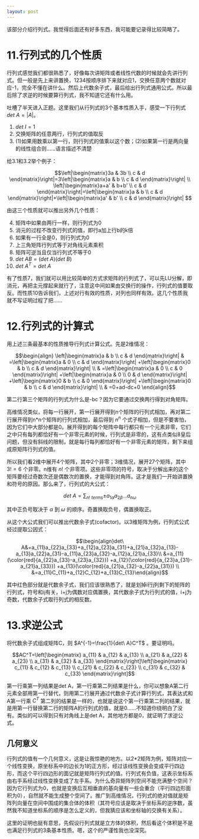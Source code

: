 ```yaml
---
layout: post
---
```


该部分介绍行列式。我觉得后面还有好多东西，我可能要记录得比较简略了。

# 11.行列式的几个性质
行列式感觉我们都很熟悉了，好像每次讲矩阵或者线性代数的时候就会先讲行列式。但一般是先上来讲置换，1234按顺序排下来就对应1，交换任意两个数就对应-1，完全不懂在讲什么。然后上代数余子式，最后给出行列式通用公式。所以最后除了求逆的时候要算行列式，我不知道它还有什么用。

吐槽了半天进入正题。这里我们从行列式的3个基本性质入手，感受一下行列式 $det\ A=|A|$。

1.  $det\ I=1$
2. 交换矩阵的任意两行，行列式的值取反
3. (1)如果用数乘以第一行，则行列式的值乘以这个数；(2)如果第一行是两向量的线性组合则……语言描述不清楚

给3.1和3.2举个例子：

$$\left|\begin{matrix}3a & 3b \\ c & d \end{matrix}\right|=3\left|\begin{matrix}a & b \\ c & d \end{matrix}\right| \\
\left|\begin{matrix}a+a' & b+b' \\ c & d \end{matrix}\right|=\left|\begin{matrix}a & b \\ c & d \end{matrix}\right|+\left|\begin{matrix}a' & b' \\ c & d \end{matrix}\right|
$$

由这三个性质就可以推出另外几个性质：

4. 矩阵中如果由两行一样，则行列式为0
5. 消元的过程不改变行列式的值，即行a加上行b的k倍
6. 如果有一行全是0，则行列式为0
7. 上三角矩阵行列式等于对角线元素乘积
8. 矩阵可逆当且仅当行列式不等于0
9. $det\ AB=(det\ A)(det\ B)$
10. $det\ A^T=det\ A$

有了性质7，我们就可以用比较简单的方式求矩阵的行列式了，可以先LU分解，即消元，再把主元撑起来就行了，注意这中间如果由交换行的操作，行列式的值要取反。而性质10告诉我们，上述对行有效的性质，对列也同样有效。这几个性质我就不写证明过程了把……

# 12.行列式的计算式
用上述三条最基本的性质推导行列式计算公式。先是2维情况：

$$\begin{align}
\left|\begin{matrix}a & b \\ c & d \end{matrix}\right|
 & =\left|\begin{matrix}a & 0 \\ c & d \end{matrix}\right|
   +\left|\begin{matrix}0 & b \\ c & d \end{matrix}\right| \\
 & =\left|\begin{matrix}a & 0 \\ c & 0 \end{matrix}\right|
   +\left|\begin{matrix}a & 0 \\ 0 & d \end{matrix}\right|
   +\left|\begin{matrix}0 & b \\ c & 0 \end{matrix}\right|
   +\left|\begin{matrix}0 & b \\ c & d \end{matrix}\right| \\
 & =0+ad-dc+0
\end{align}$$

第二行第三个矩阵的行列式为什么是-bc？因为它要通过交换两行得到对角矩阵。

高维情况类似，将每一行展开，第一行展开得到n个矩阵的行列式相加，再对第二行展开得到n\*n个矩阵的行列式相加，最后得到 $n^n$ 个式子相加，但是不要害怕，因为它们中大部分都是0。展开得到的每个矩阵中每行都只有一个元素非零，它们之中只有每列都恰好有一个非零元素的时候，行列式是非零的，这有点类似8皇后问题，但没有斜线的限制，就是每行每列都恰好有一个非零元素的矩阵，剩下来组成原矩阵行列式的值。

所以我们看2维中展开4个矩阵，其中2个非零；3维情况，展开27个矩阵，其中 $3!=6$ 个非零。n维有 $n!$ 个非零项。这些非零项的符号，取决于分解出来的这个矩阵要经过奇数次还是偶数次的置换，才能得到对角阵。这才是我们一开始讲置换和符号的原因。那么来了，行列式的大公式：

$$det\ A=\sum_{n!\ terms}{\pm a_{1\alpha}a_{2\beta}...a_{n\omega}}$$

其中正负号取决于 $\alpha$ 到 $\omega$ 的顺序。奇置换取负号，偶置换取正。

从这个大公式我们可以推出代数余子式(cofactor)。以3维矩阵为例，行列式公式经过提取公因式：

$$\begin{align}det\ A&=a_{11}a_{22}a_{33}+a_{12}a_{23}a_{31}+a_{21}a_{32}a_{13}-a_{13}a_{22}a_{31}-a_{11}a_{23}a_{32}-a_{12}a_{21}a_{33}\\
&=a_{11}(\color{red}{a_{22}a_{33}-a_{23}a_{32}})
 +a_{12}(\color{red}{a_{23}a_{31}-a_{21}a_{33}})
 +a_{13}(\color{red}{a_{21}a_{32}-a_{22}a_{31}}) \\
&=a_{11}C_{11}+a_{12}C_{12}+a_{13}C_{13}\end{align}$$

其中红色部分就是代数余子式，我们应该很熟悉了，就是划掉i行j列剩下的矩阵的行列式，符号和ij有关，i+j为偶数对应偶置换，其代数余子式为行列式的值，i+j为奇数，代数余子式取行列式的相反数。

# 13.求逆公式
将代数余子式组成矩阵C，则 $A^{-1}=\frac{1}{det\ A}C^T$ 。要证明吗。

$$AC^T=\left[\begin{matrix} a_{11} & a_{12} & a_{13} \\ a_{21} & a_{22} & a_{23} \\ a_{31} & a_{32} & a_{33} \end{matrix}\right]\left[\begin{matrix} c_{11} & c_{12} & c_{13} \\ c_{21} & c_{22} & c_{23} \\ c_{31} & c_{32} & c_{33} \end{matrix}\right]$$

第一行乘第一列结果是det A，第一行乘第二列结果是什么，你可以想象A第二行元素全部用第一行替代，则用第二行展开通过代数余子式计算行列式，其表达式和A第一行乘 $C^T$ 第二列的结果是一样的，也就是说这个第一行乘第二列的结果，就是用第一行替换第二行的矩阵A的行列式的值，就是0……不知道你绕明白了没有。类似的可以得到只有对角线上是det A，其他地方都是0，就证明了求逆公式。

## 几何意义
行列式的值有一个几何意义，这是让我惊艳的地方。以2\*2矩阵为例，矩阵对应一个线性变换，原坐标系中的边长为1的正方形，经过该线性变换会变成平行四边形，而这个平行四边形的面记就是矩阵行列式的值。行列式有负值，这表示坐标系由右手系经过线性变换变成了左手系。为什么奇异矩阵列空间不能充满整个空间？因为它行列式为0，也就是变换后互相垂直的基向量有一些会重合（平行四边形面积为0），自然就不能生成整个空间了。推广到高维情况，行列式的绝对值就是矩阵列向量在空间中围成的集合体的体积（其符号应该是取决于坐标系的逆序数，虽然我不知道坐标系的顺序是怎么定义的，但我猜应该和坐标轴的交换有关系）。

这里的证明也挺有意思，先假设行列式就是立方体的体积，然后看这个体积是不是也满足行列式的3条基本性质。嗯，这个的严谨性我也没深究。
